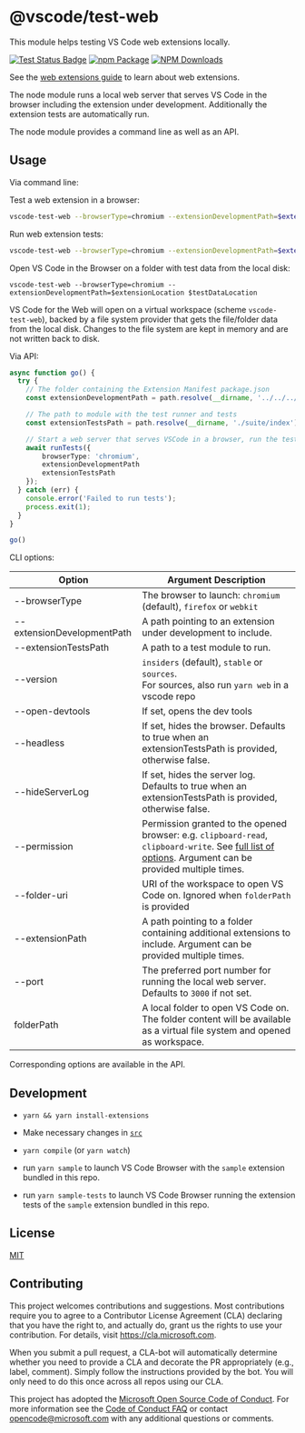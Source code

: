 # @vscode/test-web

This module helps testing VS Code web extensions locally.

[![Test Status Badge](https://github.com/microsoft/vscode-test-web/workflows/Tests/badge.svg)](https://github.com/microsoft/vscode-test-web/actions/workflows/tests.yml)
[![npm Package](https://img.shields.io/npm/v/@vscode/test-web.svg?style=flat-square)](https://www.npmjs.org/package/@vscode/test-web)
[![NPM Downloads](https://img.shields.io/npm/dm/@vscode/test-web.svg)](https://npmjs.org/package/@vscode/test-web)


See the [web extensions guide](https://code.visualstudio.com/api/extension-guides/web-extensions) to learn about web extensions.

The node module runs a local web server that serves VS Code in the browser including the extension under development. Additionally the extension tests are automatically run.

The node module provides a command line as well as an API.

## Usage

Via command line:

Test a web extension in a browser:

```sh
vscode-test-web --browserType=chromium --extensionDevelopmentPath=$extensionLocation
```

Run web extension tests:

```sh
vscode-test-web --browserType=chromium --extensionDevelopmentPath=$extensionLocation --extensionTestsPath=$extensionLocation/dist/web/test/suite/index.js
```

Open VS Code in the Browser on a folder with test data from the local disk:

```
vscode-test-web --browserType=chromium --extensionDevelopmentPath=$extensionLocation $testDataLocation
```

VS Code for the Web will open on a virtual workspace (scheme `vscode-test-web`), backed by a file system provider that gets the file/folder data from the local disk. Changes to the file system are kept in memory and are not written back to disk.

Via API:

```ts
async function go() {
  try {
    // The folder containing the Extension Manifest package.json
    const extensionDevelopmentPath = path.resolve(__dirname, '../../../');

    // The path to module with the test runner and tests
    const extensionTestsPath = path.resolve(__dirname, './suite/index');

    // Start a web server that serves VSCode in a browser, run the tests
    await runTests({
		browserType: 'chromium',
		extensionDevelopmentPath
		extensionTestsPath
	});
  } catch (err) {
    console.error('Failed to run tests');
    process.exit(1);
  }
}

go()
```

CLI options:

 |Option|Argument Description|
 |-----|-----|
 | --browserType | The browser to launch: `chromium` (default), `firefox` or `webkit` |
| --extensionDevelopmentPath | A path pointing to an extension under development to include. |
| --extensionTestsPath |  A path to a test module to run. |
| --version | `insiders` (default),  `stable` or  `sources`.<br>For sources, also run `yarn web` in a vscode repo   |
| --open-devtools|  If set, opens the dev tools  |
| --headless|  If set, hides the browser. Defaults to true when an extensionTestsPath is provided, otherwise false. |
| --hideServerLog| If set, hides the server log. Defaults to true when an extensionTestsPath is provided, otherwise false. |
| --permission|  Permission granted to the opened browser: e.g. `clipboard-read`, `clipboard-write`.  See [full list of options](https://playwright.dev/docs/api/class-browsercontext#browser-context-grant-permissions). Argument can be provided multiple times.  |
| --folder-uri | URI of the workspace to open VS Code on. Ignored when `folderPath` is provided |
| --extensionPath | A path pointing to a folder containing additional extensions to include. Argument can be provided multiple times. |
| --port | The preferred port number for running the local web server. Defaults to `3000` if not set. |
| folderPath |  A local folder to open VS Code on. The folder content will be available as a virtual file system and opened as workspace. |

Corresponding options are available in the API.

## Development

- `yarn && yarn install-extensions`
- Make necessary changes in [`src`](./src)
- `yarn compile` (or `yarn watch`)

- run `yarn sample` to launch VS Code Browser with the `sample` extension bundled in this repo.

- run `yarn sample-tests` to launch VS Code Browser running the extension tests of the  `sample` extension bundled in this repo.


## License

[MIT](LICENSE)

## Contributing

This project welcomes contributions and suggestions. Most contributions require you to agree to a
Contributor License Agreement (CLA) declaring that you have the right to, and actually do, grant us
the rights to use your contribution. For details, visit https://cla.microsoft.com.

When you submit a pull request, a CLA-bot will automatically determine whether you need to provide
a CLA and decorate the PR appropriately (e.g., label, comment). Simply follow the instructions
provided by the bot. You will only need to do this once across all repos using our CLA.

This project has adopted the [Microsoft Open Source Code of Conduct](https://opensource.microsoft.com/codeofconduct/).
For more information see the [Code of Conduct FAQ](https://opensource.microsoft.com/codeofconduct/faq/) or
contact [opencode@microsoft.com](mailto:opencode@microsoft.com) with any additional questions or comments.
